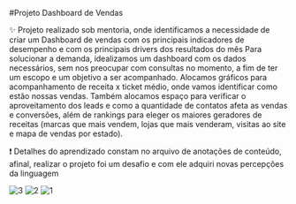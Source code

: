 #Projeto Dashboard de Vendas

✨ Projeto realizado sob mentoria, onde identificamos a necessidade de criar um Dashboard de vendas com os principais indicadores de desempenho e com os principais drivers dos resultados do mês Para solucionar a demanda, idealizamos um dashboard com os dados necessários, sem nos preocupar com consultas no momento, a fim de ter um escopo e um objetivo a ser acompanhado. Alocamos gráficos para acompanhamento de receita x ticket médio, onde vamos identificar como estão nossas vendas. Também alocamos espaço para verificar o aproveitamento dos leads e como a quantidade de contatos afeta as vendas e conversões, além de rankings para eleger os maiores geradores de receitas (marcas que mais vendem, lojas que mais venderam, visitas ao site e mapa de vendas por estado).

❗ Detalhes do aprendizado constam no arquivo de anotações de conteúdo, afinal, realizar o projeto foi um desafio e com ele adquiri novas percepções da linguagem

![3](https://github.com/Gabriel-Marciotti/Banco-de-dados-SQL/assets/156524092/e7853496-c94c-4eb4-908f-2855b66e15d5)
![2](https://github.com/Gabriel-Marciotti/Banco-de-dados-SQL/assets/156524092/643266a3-2753-4906-8742-dc71fe6f663d)
![1](https://github.com/Gabriel-Marciotti/Banco-de-dados-SQL/assets/156524092/71f862cb-c5bb-48b8-b066-5c3921826f12)

